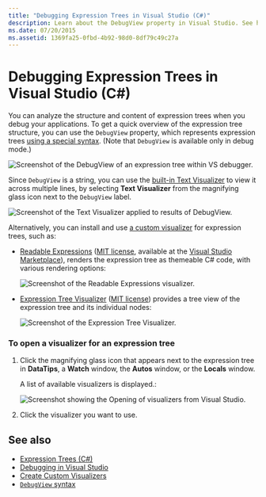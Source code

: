 ```yaml
---
title: "Debugging Expression Trees in Visual Studio (C#)"
description: Learn about the DebugView property in Visual Studio. See how to use this property to analyze the structure and content of expression trees.
ms.date: 07/20/2015
ms.assetid: 1369fa25-0fbd-4b92-98d0-8df79c49c27a
---
```

# Debugging Expression Trees in Visual Studio (C#)

You can analyze the structure and content of expression trees when you debug your applications. To get a quick overview of the expression tree structure, you can use the `DebugView` property, which represents expression trees [using a special syntax](debugview-syntax.md). (Note that `DebugView` is available only in debug mode.)  

![Screenshot of the DebugView of an expression tree within VS debugger.](media/debugging-expression-trees-in-visual-studio/debugview-expression-tree.png)

Since `DebugView` is a string, you can use the [built-in Text Visualizer](/visualstudio/debugger/view-strings-visualizer#open-a-string-visualizer) to view it across multiple lines, by selecting **Text Visualizer** from the magnifying glass icon next to the `DebugView` label.

 ![Screenshot of the Text Visualizer applied to results of DebugView.](media/debugging-expression-trees-in-visual-studio/string-visualizer-debugview.png)

Alternatively, you can install and use [a custom visualizer](/visualstudio/debugger/create-custom-visualizers-of-data) for expression trees, such as:

- [Readable Expressions](https://github.com/agileobjects/ReadableExpressions) ([MIT license](https://github.com/agileobjects/ReadableExpressions/blob/master/LICENSE.md), available at the [Visual Studio Marketplace](https://marketplace.visualstudio.com/items?itemName=vs-publisher-1232914.ReadableExpressionsVisualizers)), renders the expression tree as themeable C# code, with various rendering options:

  ![Screenshot of the Readable Expressions visualizer.](media/debugging-expression-trees-in-visual-studio/readable-expressions-visualizer.png)

- [Expression Tree Visualizer](https://github.com/zspitz/ExpressionTreeVisualizer/blob/master/README.md) ([MIT license](https://github.com/zspitz/ExpressionTreeVisualizer/blob/master/LICENSE)) provides a tree view of the expression tree and its individual nodes:

  ![Screenshot of the Expression Tree Visualizer.](media/debugging-expression-trees-in-visual-studio/expression-tree-visualizer.png)

### To open a visualizer for an expression tree  
  
1. Click the magnifying glass icon that appears next to the expression tree in **DataTips**, a **Watch** window, the **Autos** window, or the **Locals** window.  

    A list of available visualizers is displayed.:

    ![Screenshot showing the Opening of visualizers from Visual Studio.](media/debugging-expression-trees-in-visual-studio/expression-tree-visualizers.png)

2. Click the visualizer you want to use.  
  
## See also

- [Expression Trees (C#)](./index.md)
- [Debugging in Visual Studio](/visualstudio/debugger/debugger-feature-tour)
- [Create Custom Visualizers](/visualstudio/debugger/create-custom-visualizers-of-data)
- [`DebugView` syntax](debugview-syntax.md)
